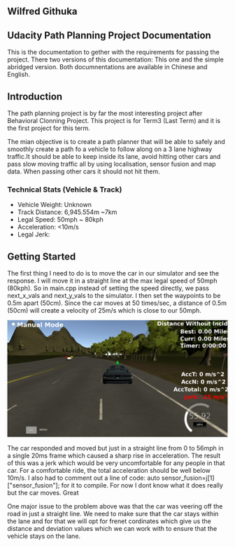 ## Wilfred Githuka
## Udacity Path Planning Project Documentation

This is the documentation to gether with the requirements for passing the project.
There two versions of this documentation: This one and the simple abridged version.
Both documnentations are available in Chinese and English.

## Introduction
The path planning project is by far the most interesting project after Behavioral Clonning
Project. This project is for Term3 (Last Term) and it is the first project for this term. 

The mian objective is to create a path planner that will be able to safely and smoothly
create a path fo a vehicle to follow along on a 3 lane highway traffic.It should be able to keep
inside its lane, avoid hitting other cars and pass slow moving traffic all by using localisation,
sensor fusion and map data. When passing other cars it should not hit them.

### Technical Stats (Vehicle & Track)
* Vehicle Weight: Unknown
* Track Distance: 6,945.554m ~7km
* Legal Speed: 50mph ~ 80kph
* Acceleration: <10m/s
* Legal Jerk:

## Getting Started
The first thing I need to do is to move the car in our simulator and see the response. I will
move it in a straight line at the max legal speed of 50mph (80kph). So in main.cpp instead of setting
the speed directly, we pass next_x_vals and next_y_vals to the simulator. I then set the waypoints to be
0.5m apart (50cm). Since the car moves at 50 times/sec, a distance of 0.5m (50cm) will create a velocity of
25m/s which is close to our 50mph.

![image01](/images/Car_Move_Straight_Line.png)

The car responded and moved but just in a straight line from 0 to 56mph in a single 20ms frame which caused 
a sharp rise in acceleration. The result of this was a jerk which would be very uncomfortable for any people 
in that car. For a comfortable ride, the total acceleration should be well below 10m/s. I also had to comment
out a line of code: auto sensor_fusion=j[1]["sensor_fusion"]; for it to compile. For now I dont know what it
does really but the car moves. Great

One major issue to the problem above was that the car was veering off the road in just a straight line. 
We need to make sure that the car stays within the lane and for that we will opt for frenet cordinates which
give us the distance and deviation values which we can work with to ensure that the vehicle stays on the lane.
